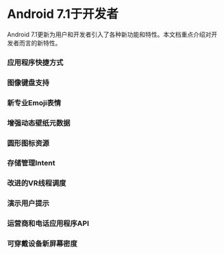 # Android 7.1于开发者
Android 7.1更新为用户和开发者引入了各种新功能和特性。本文档重点介绍对开发者而言的新特性。

### 应用程序快捷方式

### 图像键盘支持

### 新专业Emoji表情

### 增强动态壁纸元数据

### 圆形图标资源

### 存储管理Intent

### 改进的VR线程调度

### 演示用户提示

### 运营商和电话应用程序API

### 可穿戴设备新屏幕密度

